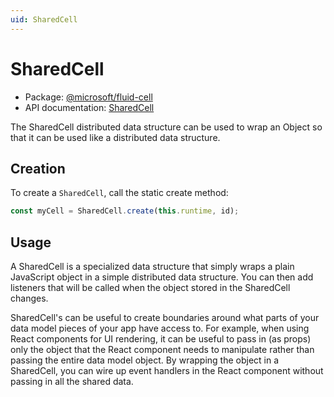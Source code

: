 ```yaml
---
uid: SharedCell
---
```


# SharedCell

- Package: [@microsoft/fluid-cell](../api/fluid-cell.md)
- API documentation: [SharedCell](../api/fluid-cell.sharedcell.md)

The SharedCell distributed data structure can be used to wrap an Object so that it can be used like a distributed data
structure.

## Creation

To create a `SharedCell`, call the static create method:

```typescript
const myCell = SharedCell.create(this.runtime, id);
```

## Usage

A SharedCell is a specialized data structure that simply wraps a plain JavaScript object in a simple distributed data
structure. You can then add listeners that will be called when the object stored in the SharedCell changes.

SharedCell's can be useful to create boundaries around what parts of your data model pieces of your app have access to.
For example, when using React components for UI rendering, it can be useful to pass in (as props) only the object that
the React component needs to manipulate rather than passing the entire data model object. By wrapping the object in a
SharedCell, you can wire up event handlers in the React component without passing in all the shared data.
